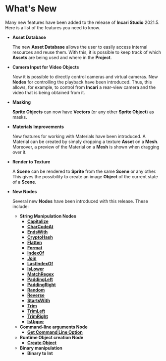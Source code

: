 # What's New

Many new features have been added to the release of **Incari Studio** 2021.5. Here is a list of the features you need to know.

* **Asset Database**

  The new **Asset Database** allows the user to easily access internal resources and reuse them. With this, it is possible to keep track of which **Assets** are being used and where in the **Project**.

* **Camera Input for Video Objects**

  Now it is possible to directly control cameras and virtual cameras. New **Nodes** for controlling the playback have been introduced. Thus, this allows, for example, to control from **Incari** a rear-view camera and the video that is being obtained from it.

* **Masking**

  **Sprite Objects** can now have **Vectors** (or any other **Sprite Object**) as masks.

* **Materials Improvements**

  New features for working with Materials have been introduced. A Material can be created by simply dropping a texture **Asset** on a **Mesh**. Moreover, a preview of the Material on a **Mesh** is shown when dragging over it.

* **Render to Texture**

  A **Scene** can be rendered to **Sprite** from the same **Scene** or any other. This gives the possibility to create an image **Object** of the current state of a **Scene**.

* **New Nodes**

  Several new **Nodes** have been introduced with this release. These include:
  
  * **String Manipulation Nodes**
    * [**Capitalize**](../toolbox/string/capitalize.md)
    * [**CharCodeAt**](../toolbox/string/charcodeat.md)    
    * [**EndsWith**](../toolbox/string/endswith.md)
    * [**CryptoHash**](../toolbox/string/create-hash.md)
    * [**Flatten**](../toolbox/string/flatten.md)
    * [**Format**](../toolbox/string/format.md)
    * [**IndexOf**](../toolbox/string/indexof.md)
    * [**Join**](../toolbox/string/join.md) 
    * [**LastIndexOf**](../toolbox/string/lastindexof.md)
    * [**IsLower**](../toolbox/string/islower.md)
    * [**MatchRegex**](../toolbox/string/match-regex.md)
    * [**PaddingLeft**](../toolbox/string/paddingleft.md)
    * [**PaddingRight**](../toolbox/string/paddingright.md)    
    * [**Random**](../toolbox/string/random.md)    
    * [**Reverse**](../toolbox/string/reverse.md)
    * [**StartsWith**](../toolbox/string/startswith.md)
    * [**Trim**](../toolbox/string/trim.md)
    * [**TrimLeft**](../toolbox/string/trimleft.md)
    * [**TrimRight**](../toolbox/string/trimright.md)    
    * [**IsUpper**](../toolbox/string/isupper.md)    
  * **Command-line arguments Node**
    * [**Get Command Line Option**](../toolbox/utilities/get-command-line-option.md)
  * **Runtime Object creation Node**
    * [**Create Object**](../toolbox/utilities/create-object.md)
  * **Binary manipulation**
    * **Binary to Int**

